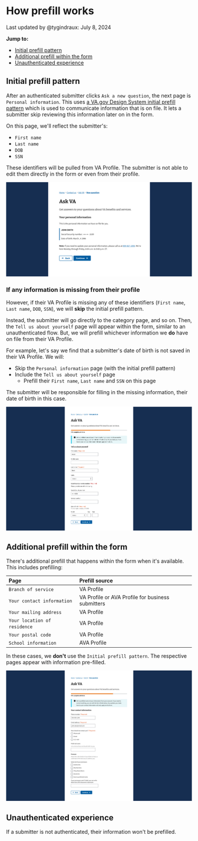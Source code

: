 # How prefill works

Last updated by @tygindraux: July 8, 2024

**Jump to:**
  - [Initial prefill pattern](#initial-prefill-pattern)
  - [Additional prefill within the form](#additional-prefill-within-the-form)
  - [Unauthenticated experience](#unauthenticated-experience)

## Initial prefill pattern

After an authenticated submitter clicks `Ask a new question`, the next page is `Personal information`. This uses [a VA.gov Design System initial prefill pattern](https://design.va.gov/patterns/help-users-to/know-how-their-information-is-updated#communicate-information-that-is-on-file) which is used to communicate information that is on file. It lets a submitter skip reviewing this information later on in the form.

On this page, we'll reflect the submitter's:

- `First name`
- `Last name`
- `DOB`
- `SSN`

These identifiers will be pulled from VA Profile. The submitter is not able to edit them directly in the form or even from their profile.

![Prefill-pattern-example-1](https://github.com/department-of-veterans-affairs/va.gov-team/blob/master/products/ask-va/design/Images/07-2024-Prefill-pattern-example-1.png)

### If any information is missing from their profile

However, if their VA Profile is missing any of these identifiers (`First name`, `Last name`, `DOB`, `SSN`), we will **skip** the initial prefill pattern.

Instead, the submitter will go directly to the category page, and so on. Then, the `Tell us about yourself` page will appear within the form, similar to an unauthenticated flow. But, we will prefill whichever information we **do** have on file from their VA Profile.

For example, let's say we find that a submitter's date of birth is not saved in their VA Profile. We will:
- Skip the `Personal information` page (with the initial prefill pattern)
- Include the `Tell us about yourself` page
   - Prefill their `First name`, `Last name` and `SSN` on this page

The submitter will be responsible for filling in the missing information, their date of birth in this case.

![Prefill-pattern-example-2](https://github.com/department-of-veterans-affairs/va.gov-team/blob/master/products/ask-va/design/Images/07-2024-Prefill-pattern-example-2.png)

## Additional prefill within the form

There's additional prefill that happens within the form when it's available. This includes prefilling:

|Page|Prefill source|
|:--|:--|
|`Branch of service`|VA Profile|
|`Your contact information`|VA Profile or AVA Profile for business submitters|
|`Your mailing address`|VA Profile|
|`Your location of residence`|VA Profile|
|`Your postal code`|VA Profile|
|`School information`|AVA Profile|

In these cases, we **don't** use the `Initial prefill pattern`. The respective pages appear with information pre-filled. 

![Prefill-pattern-example-3](https://github.com/department-of-veterans-affairs/va.gov-team/blob/master/products/ask-va/design/Images/07-2024-Prefill-pattern-example-3.png)

## Unauthenticated experience

If a submitter is not authenticated, their information won't be prefilled.
